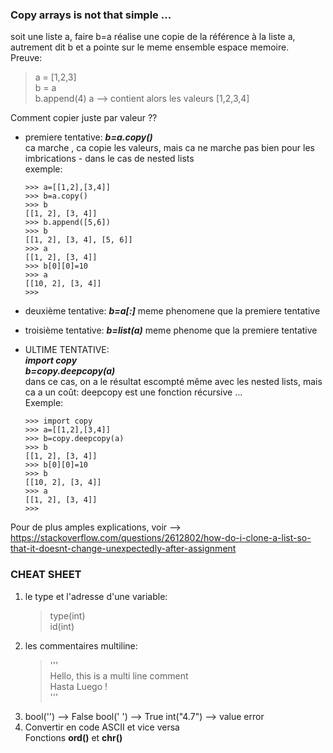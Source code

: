 ### Copy arrays is not that simple ...
soit une liste a, faire b=a réalise une copie de la référence à la liste a, autrement dit b et a pointe sur le meme ensemble espace memoire.  
Preuve:  
> a = [1,2,3]  
> b = a  
> b.append(4)
> a --> contient alors les valeurs [1,2,3,4]  

Comment copier juste par valeur ??
* premiere tentative: ***b=a.copy()***  
  ca marche , ca copie les valeurs, mais ca ne marche pas bien pour les imbrications  - dans le cas de nested lists  
  exemple:  
  ```
  >>> a=[[1,2],[3,4]]
  >>> b=a.copy()
  >>> b
  [[1, 2], [3, 4]]
  >>> b.append([5,6])
  >>> b
  [[1, 2], [3, 4], [5, 6]]
  >>> a
  [[1, 2], [3, 4]]
  >>> b[0][0]=10
  >>> a
  [[10, 2], [3, 4]]
  >>> 
  ```
* deuxième tentative: ***b=a[:]***
  meme phenomene que la premiere tentative  
  
* troisième tentative: ***b=list(a)***
  meme phenome que la premiere tentative  
* ULTIME TENTATIVE:   
  ***import copy***  
  ***b=copy.deepcopy(a)***  
  dans ce cas, on a le résultat escompté même avec les nested lists, mais ca a un coût: deepcopy est une fonction récursive ...  
  Exemple:  
  ```
  >>> import copy
  >>> a=[[1,2],[3,4]]
  >>> b=copy.deepcopy(a)
  >>> b
  [[1, 2], [3, 4]]
  >>> b[0][0]=10
  >>> b
  [[10, 2], [3, 4]]
  >>> a
  [[1, 2], [3, 4]]
  >>> 
  ```
Pour de plus amples explications, voir --> https://stackoverflow.com/questions/2612802/how-do-i-clone-a-list-so-that-it-doesnt-change-unexpectedly-after-assignment  


  
### CHEAT SHEET  
1. le type et l'adresse d'une variable:  
   > type(int)  
   > id(int)  
2. les commentaires multiline:  
   > '''  
   >  Hello, this is a multi line comment  
   >  Hasta Luego !  
   > '''  
3. bool('') --> False
   bool(' ') --> True
   int("4.7") --> value error 
4. Convertir en code ASCII et vice versa  
   Fonctions **ord()** et **chr()**
